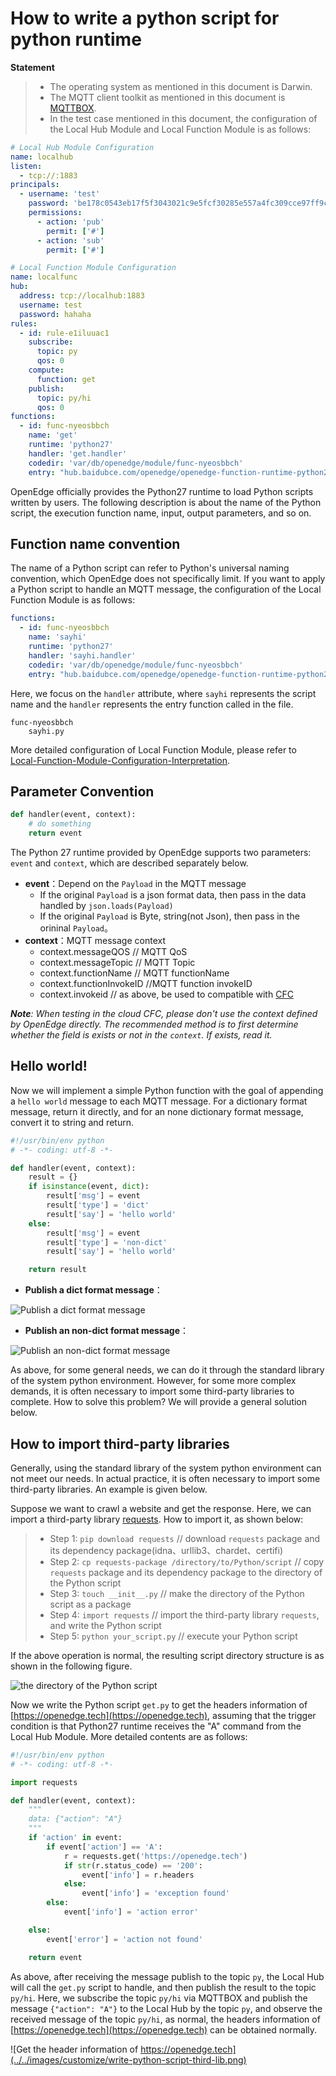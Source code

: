# How to write a python script for python runtime

**Statement**

> + The operating system as mentioned in this document is Darwin.
> + The MQTT client toolkit as mentioned in this document is [MQTTBOX](../Resources-download.md#mqttbox-download).
> + In the test case mentioned in this document, the configuration of the Local Hub Module and Local Function Module is as follows:

```yaml
# Local Hub Module Configuration
name: localhub
listen:
  - tcp://:1883
principals:
  - username: 'test'
    password: 'be178c0543eb17f5f3043021c9e5fcf30285e557a4fc309cce97ff9ca6182912'
    permissions:
      - action: 'pub'
        permit: ['#']
      - action: 'sub'
        permit: ['#']

# Local Function Module Configuration
name: localfunc
hub:
  address: tcp://localhub:1883
  username: test
  password: hahaha
rules:
  - id: rule-e1iluuac1
    subscribe:
      topic: py
      qos: 0
    compute:
      function: get
    publish:
      topic: py/hi
      qos: 0
functions:
  - id: func-nyeosbbch
    name: 'get'
    runtime: 'python27'
    handler: 'get.handler'
    codedir: 'var/db/openedge/module/func-nyeosbbch'
    entry: "hub.baidubce.com/openedge/openedge-function-runtime-python27:0.1.1"
```

OpenEdge officially provides the Python27 runtime to load Python scripts written by users. The following description is about the name of the Python script, the execution function name, input, output parameters, and so on.

## Function name convention

The name of a Python script can refer to Python's universal naming convention, which OpenEdge does not specifically limit. If you want to apply a Python script to handle an MQTT message, the configuration of the Local Function Module is as follows:

```yaml
functions:
  - id: func-nyeosbbch
    name: 'sayhi'
    runtime: 'python27'
    handler: 'sayhi.handler'
    codedir: 'var/db/openedge/module/func-nyeosbbch'
    entry: "hub.baidubce.com/openedge/openedge-function-runtime-python27:0.1.1"
```

Here, we focus on the `handler` attribute, where `sayhi` represents the script name and the `handler` represents the entry function called in the file.

```
func-nyeosbbch
    sayhi.py 
```

More detailed configuration of Local Function Module, please refer to [Local-Function-Module-Configuration-Interpretation](../tutorials/Config-interpretation.md).

## Parameter Convention

```python
def handler(event, context):
    # do something
    return event
```

The Python 27 runtime provided by OpenEdge supports two parameters: `event` and `context`, which are described separately below.

+ **event**：Depend on the `Payload` in the MQTT message
    + If the original `Payload` is a json format data, then pass in the data handled by `json.loads(Payload)`
    + If the original `Payload` is Byte, string(not Json), then pass in the orininal `Payload`。
+ **context**：MQTT message context
    + context.messageQOS // MQTT QoS
    + context.messageTopic // MQTT Topic
    + context.functionName // MQTT functionName
    + context.functionInvokeID //MQTT function invokeID
    + context.invokeid // as above, be used to compatible with [CFC](https://cloud.baidu.com/product/cfc.html)

_**Note**: When testing in the cloud CFC, please don't use the context defined by OpenEdge directly. The recommended method is to first determine whether the field is exists or not in the `context`. If exists, read it._

## Hello world!

Now we will implement a simple Python function with the goal of appending a `hello world` message to each MQTT message. For a dictionary format message, return it directly, and for an none dictionary format message, convert it to string and return.

```python
#!/usr/bin/env python
# -*- coding: utf-8 -*-

def handler(event, context):
    result = {}
    if isinstance(event, dict):
        result['msg'] = event
        result['type'] = 'dict'
        result['say'] = 'hello world'
    else:
        result['msg'] = event
        result['type'] = 'non-dict'
        result['say'] = 'hello world'

    return result
```

+ **Publish a dict format message**：

![Publish a dict format message](../../images/customize/write-python-script-dict.png)

+ **Publish an non-dict format message**：

![Publish an non-dict format message](../../images/customize/write-python-script-none-dict.png)

As above, for some general needs, we can do it through the standard library of the system python environment. However, for some more complex demands, it is often necessary to import some third-party libraries to complete. How to solve this problem? We will provide a general solution below.

## How to import third-party libraries

Generally, using the standard library of the system python environment can not meet our needs. In actual practice, it is often necessary to import some third-party libraries. An example is given below.

Suppose we want to crawl a website and get the response. Here, we can import a third-party library [requests](https://pypi.org/project/requests). How to import it, as shown below:

> + Step 1: `pip download requests` // download `requests` package and its dependency package(idna、urllib3、chardet、certifi)
> + Step 2: `cp requests-package /directory/to/Python/script` // copy `requests` package and its dependency package to the directory of the Python script
> + Step 3: `touch __init__.py` // make the directory of the Python script as a package
> + Step 4: `import requests` // import the third-party library `requests`, and write the Python script
> + Step 5: `python your_script.py` // execute your Python script

If the above operation is normal, the resulting script directory structure is as shown in the following figure.

![the directory of the Python script](../../images/customize/python-third-lib-dir.png)

Now we write the Python script `get.py` to get the headers information of [https://openedge.tech](https://openedge.tech), assuming that the trigger condition is that Python27 runtime receives the "A" command from the Local Hub Module. More detailed contents are as follows:

```python
#!/usr/bin/env python
# -*- coding: utf-8 -*-

import requests

def handler(event, context):
    """
    data: {"action": "A"}
    """
	if 'action' in event:
		if event['action'] == 'A':
			r = requests.get('https://openedge.tech')
			if str(r.status_code) == '200':
				event['info'] = r.headers
			else:
				event['info'] = 'exception found'
		else:
			event['info'] = 'action error'

	else:
		event['error'] = 'action not found'

	return event
```

As above, after receiving the message publish to the topic `py`, the Local Hub will call the `get.py` script to handle, and then publish the result to the topic `py/hi`. Here, we subscribe the topic `py/hi` via MQTTBOX and publish the message `{"action": "A"}` to the Local Hub by the topic `py`, and observe the received message of the topic `py/hi`, as normal, the headers information of [https://openedge.tech](https://openedge.tech) can be obtained normally.

![Get the header information of https://openedge.tech](../../images/customize/write-python-script-third-lib.png)